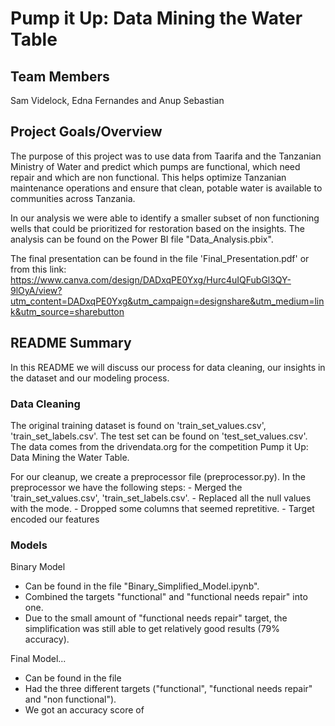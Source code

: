 # Pump it Up: Data Mining the Water Table

## Team Members

Sam Videlock, Edna Fernandes and Anup Sebastian


## Project Goals/Overview

The purpose of this project was to use data from Taarifa and the Tanzanian Ministry of Water and predict which pumps are functional, which need repair and which are non functional. This helps optimize Tanzanian maintenance operations and ensure that clean, potable water is available to communities across Tanzania.

In our analysis we were able to identify a smaller subset of non functioning wells that could be prioritized for restoration based on the insights. The analysis can be found on the Power BI file "Data_Analysis.pbix".

The final presentation can be found in the file 'Final_Presentation.pdf' or from this link: https://www.canva.com/design/DADxqPE0Yxg/Hurc4uIQFubGl3QY-9lOyA/view?utm_content=DADxqPE0Yxg&utm_campaign=designshare&utm_medium=link&utm_source=sharebutton



## README Summary

In this README we will discuss our process for data cleaning, our insights in the dataset and our modeling process.



### Data Cleaning

The original training dataset is found on 'train_set_values.csv', 'train_set_labels.csv'. The test set can be found on 'test_set_values.csv'. The data comes from the drivendata.org for the competition Pump it Up: Data Mining the Water Table.

For our cleanup, we create a preprocessor file (preprocessor.py). In the preprocessor we have the following steps:
    - Merged the 'train_set_values.csv', 'train_set_labels.csv'.
    - Replaced all the null values with the mode.
    - Dropped some columns that seemed repretitive.
    - Target encoded our features
    

### Models

Binary Model
  - Can be found in the file "Binary_Simplified_Model.ipynb".
  - Combined the targets "functional" and "functional needs repair" into one.
  - Due to the small amount of "functional needs repair" target, the simplification was still able to get relatively good results (79% accuracy).
  

Final Model...
  - Can be found in the file 
  - Had the three different targets ("functional", "functional needs repair" and "non functional").
  - We got an accuracy score of
